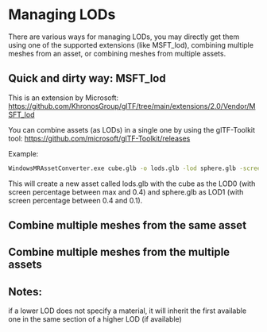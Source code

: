 # Managing LODs

There are various ways for managing LODs, you may directly get them using one of the supported extensions (like MSFT_lod), combining multiple meshes from an asset, or combining meshes from multiple assets.

## Quick and dirty way: MSFT_lod

This is an extension by Microsoft: https://github.com/KhronosGroup/glTF/tree/main/extensions/2.0/Vendor/MSFT_lod

You can combine assets (as LODs) in a single one by using the glTF-Toolkit tool: https://github.com/microsoft/glTF-Toolkit/releases

Example:

```sh
WindowsMRAssetConverter.exe cube.glb -o lods.glb -lod sphere.glb -screen-coverage 0.4 0.1
```

This will create a new asset called lods.glb with the cube as the LOD0 (with screen percentage between max and 0.4) and sphere.glb as LOD1 (with screen percentage between 0.4 and 0.1).

## Combine multiple meshes from the same asset


## Combine multiple meshes from the multiple assets

## Notes:

if a lower LOD does not specify a material, it will inherit the first available one in the same section of a higher LOD (if available)
